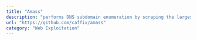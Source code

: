 ```yaml
---
title: "Amass"
description: "performs DNS subdomain enumeration by scraping the largest number of disparate data sources, recursive brute forcing, crawling of web archives, permuting and altering names, reverse DNS sweeping and other techniques."
url: "https://github.com/caffix/amass"
category: "Web Exploitation"
---
```

